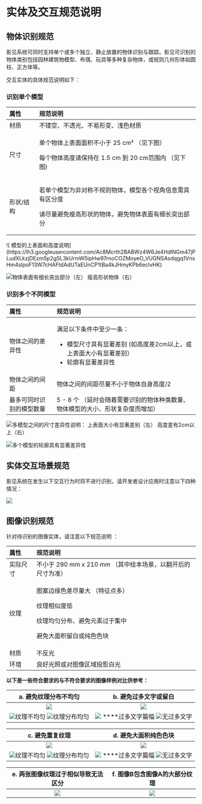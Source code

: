 # 实体及交互规范说明

## **物体识别规范**

影见系统可同时支持单个或多个独立、静止放置的物体识别与跟踪。影见可识别的物体类别包括园林建筑物模型、布偶、玩具等多种复杂物体，或规则几何形体如圆柱、正方体等。

交互实体的具体规范说明如下：

### **识别单个模型**

<table>
  <thead>
    <tr>
      <th style="text-align:left">属性</th>
      <th style="text-align:left">规范说明</th>
    </tr>
  </thead>
  <tbody>
    <tr>
      <td style="text-align:left">材质</td>
      <td style="text-align:left">不镂空、不透光、不易形变、浅色材质</td>
    </tr>
    <tr>
      <td style="text-align:left">尺寸</td>
      <td style="text-align:left">
        <p>单个物体上表面面积不小于 25 cm² （见下图）</p>
        <p>每个物体高度请保持在 1.5 cm 到 20 cm范围内 （见下图)</p>
      </td>
    </tr>
    <tr>
      <td style="text-align:left">形状/结构</td>
      <td style="text-align:left">
        <p>若单个模型为非对称不规则物体，模型各个视角信息需具有区分度</p>
        <p>请尽量避免瘦高形状的物体，避免物体表面有细长突出部分</p>
      </td>
    </tr>
  </tbody>
</table>![ &#x6A21;&#x578B;&#x7684;&#x4E0A;&#x8868;&#x9762;&#x548C;&#x9AD8;&#x5EA6;&#x8BF4;&#x660E;](https://lh3.googleusercontent.com/Ac8Mcrth2BABWz4W6Je4HdlNGm47jPLudXLkzjDEzm5p2gSL3kUrmW5ipHw97rnoCOZMoyeO_VUGNSAsdqgq1VnsHm4slpoF13W7cHAFtdAdUTaEUnCP1tBa4kJHmyKPb6ecIvHK)

![&#x7269;&#x4F53;&#x8868;&#x9762;&#x6709;&#x7EC6;&#x957F;&#x7A81;&#x51FA;&#x90E8;&#x5206;&#xFF08;&#x5DE6;&#xFF09;          &#x7626;&#x9AD8;&#x5F62;&#x72B6;&#x7269;&#x4F53;&#xFF08;&#x53F3;&#xFF09;](https://lh6.googleusercontent.com/8DAmXGkETz7Ah5siAzWQp3UqJlSGkDqxSfTutLkmg9aQk1ibhdopfSDMA6sQVxOtaIcXN9hljPc0VmVUIXmz3biJ9jpwKfOiYiQBBWbzj9onxs1KKcboMoOmoyENdp6TsHMA3mNk)

###  识别多个不同模型



<table>
  <thead>
    <tr>
      <th style="text-align:left">属性</th>
      <th style="text-align:left">规范说明</th>
    </tr>
  </thead>
  <tbody>
    <tr>
      <td style="text-align:left">物体之间的差异性</td>
      <td style="text-align:left">
        <p>满足以下条件中至少一条：</p>
        <ul>
          <li>模型尺寸具有显著差别 (如高度差2cm以上，或上表面大小有显著差别）</li>
          <li>轮廓有显著差异性</li>
        </ul>
      </td>
    </tr>
    <tr>
      <td style="text-align:left">物体之间的间距</td>
      <td style="text-align:left">物体之间的间距尽量不小于物体自身高度/2</td>
    </tr>
    <tr>
      <td style="text-align:left">最多可同时识别的模型数量</td>
      <td style="text-align:left">5 - 8 个 （延时会随着需要识别的物体种类数量、物体模型的大小、形状复杂度而增加）</td>
    </tr>
  </tbody>
</table>

![&#x591A;&#x6A21;&#x578B;&#x4E4B;&#x95F4;&#x7684;&#x5C3A;&#x5BF8;&#x5DEE;&#x5F02;&#x6027;&#x8BF4;&#x660E;&#xFF1A; &#x4E0A;&#x8868;&#x9762;&#x5927;&#x5C0F;&#x6709;&#x663E;&#x8457;&#x5DEE;&#x522B;&#xFF08;&#x5DE6;&#xFF09;  &#x9AD8;&#x5EA6;&#x5DEE;&#x6709;2cm&#x4EE5;&#x4E0A;&#xFF08;&#x53F3;&#xFF09;](https://lh3.googleusercontent.com/0xB2dNFj2q8oV-PFUH0Lki7US-aJWR8DhFWIrrGTace1-mJ5pj7kadbKk4FeW_1toKX_f7E4-f8rj6TEmuZ5AoFPjApRVycJJin0G-4thQanUwUlEJvJfZgheCsEnfwYkcIXBVpF)

![&#x591A;&#x4E2A;&#x6A21;&#x578B;&#x7684;&#x8F6E;&#x5ED3;&#x5177;&#x6709;&#x663E;&#x8457;&#x5DEE;&#x5F02;&#x6027;](https://lh4.googleusercontent.com/tnqk6UNJL6PGekg51ndbhs42y_3vjI_ezPGNaviayDoQsm-nRXDj1pkZbgDpqleKn5mJktPvqdbElkDrbBxyyntfpjXgKsQusXZkDx64RFEnxTbB6mIN820bZRo7lybqqED9_Bs4)

## **实体交互场景规范**

影见系统在发生以下交互行为时将不进行识别，请开发者设计应用时注意以下四种情况：  


![](https://lh3.googleusercontent.com/HpmN_1CCMVQAd-u2lrSGlphLN-OYjyARsObzgMLvSmaesR9Z8s33dypWkm6hyVc6FOfs9rq_VfSc7zVCEak0vbROazIdkPuD7OoahXUcVU3SU-V0g4xPsTP_96duE8KCHIB4Rc4C)

## **图像识别规范**

针对待识别的图像实体，请注意以下规范说明 ：

<table>
  <thead>
    <tr>
      <th style="text-align:left"><b>属性</b>
      </th>
      <th style="text-align:left">规范说明</th>
    </tr>
  </thead>
  <tbody>
    <tr>
      <td style="text-align:left">实际尺寸</td>
      <td style="text-align:left">不小于 290 mm x 210 mm （其中绘本场景，以翻开后的尺寸为准）</td>
    </tr>
    <tr>
      <td style="text-align:left">纹理</td>
      <td style="text-align:left">
        <p>图案边缘色差尽量大 （特征点多）</p>
        <p>纹理相似度低</p>
        <p>纹理均匀分布、避免元素过于集中</p>
        <p>避免大面积留白或纯色色块</p>
      </td>
    </tr>
    <tr>
      <td style="text-align:left">材质</td>
      <td style="text-align:left">不反光</td>
    </tr>
    <tr>
      <td style="text-align:left">环境</td>
      <td style="text-align:left">良好光照或对图像区域投影白光</td>
    </tr>
  </tbody>
</table>  
  


**以下是一些符合要求的与不符合要求的图像样例对比供参考：**  


|  **a. 避免纹理分布不均匀** | **b. 避免过多文字或留白** |
| :---: | :---: |
| ![](https://lh4.googleusercontent.com/2irg7_Q-27WYZEt77z7rzlJDmNxBS_XPlFILZ9PfDieSkmcYDSRjftId7664h_7rX_yZsrS0b0g-Dd9Cvm_wKHM3AcovzFg2sQFvLKiBl66xA3w5j5k6kcTSi5_CFmmT3gCHV3zG) | ![](https://lh4.googleusercontent.com/nzhEE0-i1XxzazBrldXPk0wPWWrVnXV6Rpg3LFkgfqGTrx4WI1W4pPaS7YYf4IzHSfYlcD9cgtTJTzjGpr6mCOqCqCHoqfeVbAlbCimJTZ1ULJn7-R_olA1xL3w3pHqUAg2m7unw) |
| ![](https://lh5.googleusercontent.com/i7SH7jbqdxqyHs3hBD7skBSkwuUX0Czd_OsMV2EqT9ag0WyyWxUtPs-dfnqskGIj2EffQM8PpHar4ivJ-6JEVGOtqFTpkk60RbuZCR-4A_IW3itWhsT1A2yVrD2CW_TKCXjQ34lM)纹理不均匀             ![](https://lh6.googleusercontent.com/M9eBY1H1r5CpYDiGDPhpG0R2zCTCc7NNRkoDtjur-DdZf6rClaTNufPaNsydkSB1kRvOVT7D6cHZUYWTOCnwIZ53pH7ZQXE6kkhu0eBe6rzhsx-VyndM3fWYZ70HiSSquEaZjuxo)纹理分布均匀  | ![](https://lh5.googleusercontent.com/i7SH7jbqdxqyHs3hBD7skBSkwuUX0Czd_OsMV2EqT9ag0WyyWxUtPs-dfnqskGIj2EffQM8PpHar4ivJ-6JEVGOtqFTpkk60RbuZCR-4A_IW3itWhsT1A2yVrD2CW_TKCXjQ34lM)   ****过多文字篇幅              ![](https://lh6.googleusercontent.com/M9eBY1H1r5CpYDiGDPhpG0R2zCTCc7NNRkoDtjur-DdZf6rClaTNufPaNsydkSB1kRvOVT7D6cHZUYWTOCnwIZ53pH7ZQXE6kkhu0eBe6rzhsx-VyndM3fWYZ70HiSSquEaZjuxo)无过多文字 |

| **c. 避免重复纹理** |                   **d. 避免大面积纯色色块** |
| :---: | :---: |
| ![](https://lh3.googleusercontent.com/L0LT4epC7QyihsTh6r7qJL_LjyDeUGyz-wx0YPvanzm0WVhTf-1kUKQev0LuFKwUho4ZCdyzpThhWiYrLnQQ4voE8PDWjfXZw1BVq8N3oDAli6_7cIr6b1xxoRx4y6h-j26QgizK) | ![](https://lh5.googleusercontent.com/jVL91Eu796UNeRglF5TXrWmTCAV0JSFgDlDTEzbGu4dVUpvhkZPKIkKTjntwumhj5idpzqyWkEJNREuAnJ2JsbpK_uX9-g4tz7HbIQw6rqbKKfzodnIf4WAuescyTUJXpTH_33Xh) |
| ![](https://lh5.googleusercontent.com/i7SH7jbqdxqyHs3hBD7skBSkwuUX0Czd_OsMV2EqT9ag0WyyWxUtPs-dfnqskGIj2EffQM8PpHar4ivJ-6JEVGOtqFTpkk60RbuZCR-4A_IW3itWhsT1A2yVrD2CW_TKCXjQ34lM)纹理不均匀             ![](https://lh6.googleusercontent.com/M9eBY1H1r5CpYDiGDPhpG0R2zCTCc7NNRkoDtjur-DdZf6rClaTNufPaNsydkSB1kRvOVT7D6cHZUYWTOCnwIZ53pH7ZQXE6kkhu0eBe6rzhsx-VyndM3fWYZ70HiSSquEaZjuxo)纹理分布均匀  | ![](https://lh5.googleusercontent.com/i7SH7jbqdxqyHs3hBD7skBSkwuUX0Czd_OsMV2EqT9ag0WyyWxUtPs-dfnqskGIj2EffQM8PpHar4ivJ-6JEVGOtqFTpkk60RbuZCR-4A_IW3itWhsT1A2yVrD2CW_TKCXjQ34lM)   ****过多文字篇幅              ![](https://lh6.googleusercontent.com/M9eBY1H1r5CpYDiGDPhpG0R2zCTCc7NNRkoDtjur-DdZf6rClaTNufPaNsydkSB1kRvOVT7D6cHZUYWTOCnwIZ53pH7ZQXE6kkhu0eBe6rzhsx-VyndM3fWYZ70HiSSquEaZjuxo)无过多文字 |



| **e. 两张图像纹理过于相似导致无法区分** | **f. 图像B包含图像A的大部分纹理** |
| :---: | :---: |
| ![](https://lh6.googleusercontent.com/3g9EUtbpoHaaB97mcwgMw7ew3ClO9Xr5lTSu_O9qtQ1YfHm5ETTG_V2cHsHMcC-Iu0IDEWyDWi39WiF8gMt3BV8D9Ltn3Mvk7TExquluRvRB-X2x5ytoOoVyXKRCGvlhxY7fTkYG) | ![](https://lh3.googleusercontent.com/gfSDSKsx4Z5Tu2-XZWHBKKU86AVyulF9lA9mH2lgqNCpezkhxmAO5Cqvd27HuFoDtAEA-0q-FEj53VxQMa51lx2kozbcUtGIPDDl2XtkR8sBDIAMCAf7sRZM5P9HDqz6Goy94145) |

